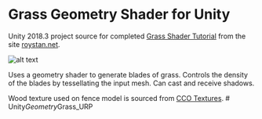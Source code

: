 # Grass Geometry Shader for Unity
Unity 2018.3 project source for completed [Grass Shader Tutorial](https://roystan.net/articles/grass-shader.html) from the site [roystan.net](https://roystan.net/).

![alt text](https://i.imgur.com/37U69OT.png)

Uses a geometry shader to generate blades of grass. Controls the density of the blades by tessellating the input mesh. Can cast and receive shadows.

Wood texture used on fence model is sourced from [CCO Textures](https://cc0textures.com/).
#   U n i t y _ G e o m e t r y _ G r a s s _ U R P  
 